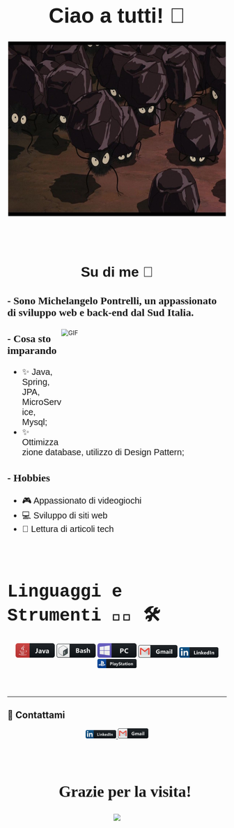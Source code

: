 <div align="center">
  <h1 style="font-size: 48px; font-weight: bold; font-family: 'Arial', sans-serif;">Ciao a tutti! 👋</h1>
</div>

<div align="center">
  <img height="400" width="500" align="center" src="assets/daidai.jpeg">
</div>

<br><br><br>

<div align="center">
  <h2 style="font-size: 32px; font-family: 'Verdana', sans-serif;">Su di me 💬</h2>
</div>

<h3 style="font-size: 24px; font-family: 'Georgia', serif;">
  - Sono Michelangelo Pontrelli, un appassionato di sviluppo web e back-end dal Sud Italia.
</h3>

<img height="270" width="380" alt="GIF" align="right" src="assets/1936.gif">

<h3 style="font-size: 24px; font-family: 'Georgia', serif;">- Cosa sto imparando</h3>
<ul style="font-size: 20px; font-family: 'Tahoma', sans-serif;">
  <li>✨ Java, Spring, JPA, MicroService, Mysql;</li>
  <li>✨ Ottimizzazione database, utilizzo di Design Pattern;</li>
</ul>

<h3 style="font-size: 24px; font-family: 'Georgia', serif;">- Hobbies</h3>
<ul style="font-size: 20px; font-family: 'Tahoma', sans-serif;">
  <li>🎮 Appassionato di videogiochi</li>
  <li>💻 Sviluppo di siti web</li>
  <li>📖 Lettura di articoli tech</li>
</ul>

<br><br>
<h1 style="font-size: 40px; font-weight: bold; font-family: 'Courier New', monospace;">Linguaggi e Strumenti 👨‍💻 🛠</h1>

<div align="center">
  <img src="assets/java.png" width="90">
  <img src="assets/bash.png" width="90">
  <img src="assets/pc.png" width="90">
  <img src="assets/gmail.png" width="90">
  <img src="assets/linkedin.png" width="90">
  <img src="assets/playstation@3x.png" width="90">
</div>

<br><br>

---

## 🔗 **Contattami**
<div align="center">
  
  <a href="[https://linkedin.com/in/tuo-profilo](https://www.linkedin.com/in/michelangelo-pontrelli-369415276/)" target="_blank">
    <img src="assets/linkedin.png" width="70">
  </a>
 
  <a href="mailto:pontrellim99@gmail.com">
    <img src="assets/gmail.png" width="70">
  </a>
  
</div>

<br><br>

<div align="center">
  <h2 style="font-size: 36px; font-family: 'Comic Sans MS', cursive;">👋 Grazie per la visita!</h2>
  <img src="assets/erne.png">
</div>
